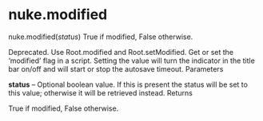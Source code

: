 # nuke.modified
nuke.modified(_status_)  True if modified, False otherwise.

Deprecated. Use Root.modified and Root.setModified.
Get or set the ‘modified’ flag in a script. Setting the value will turn the indicator in the title bar on/off and will start or stop the autosave timeout.
Parameters

**status** – Optional boolean value. If this is present the status will be set to this value; otherwise it will be retrieved instead.
Returns

True if modified, False otherwise.